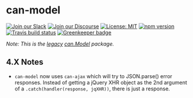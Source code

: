 # can-model

[![Join our Slack](https://img.shields.io/badge/slack-join%20chat-611f69.svg)](https://www.bitovi.com/community/slack?utm_source=badge&utm_medium=badge&utm_campaign=pr-badge&utm_content=badge)
[![Join our Discourse](https://img.shields.io/discourse/https/forums.bitovi.com/posts.svg)](https://forums.bitovi.com/?utm_source=badge&utm_medium=badge&utm_campaign=pr-badge&utm_content=badge)
[![License: MIT](https://img.shields.io/badge/license-MIT-blue.svg)](https://github.com/canjs/can-model/blob/master/LICENSE.md)
[![npm version](https://badge.fury.io/js/can-model.svg)](https://www.npmjs.com/package/can-model)
[![Travis build status](https://travis-ci.org/canjs/can-model.svg?branch=master)](https://travis-ci.org/canjs/can-model)
[![Greenkeeper badge](https://badges.greenkeeper.io/canjs/can-model.svg)](https://greenkeeper.io/)

*Note: This is the [legacy](https://canjs.com/doc/can-legacy.html) [can.Model](https://v2.canjs.com/docs/can.Model.html) package.*

## 4.X Notes

- `can-model` now uses `can-ajax` which will try to JSON.parse() error responses. Instead of getting a jQuery XHR object as the 2nd argument of a `.catch(handler(response, jqXHR))`,
there is just a response.
